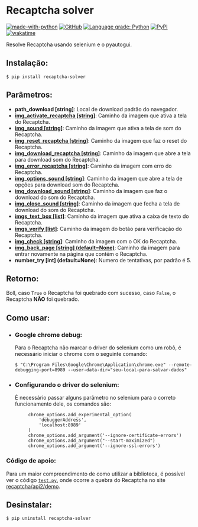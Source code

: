 # Recaptcha solver

[![made-with-python](https://img.shields.io/badge/Made%20with-Python-1f425f.svg?style=flat-square)](https://www.python.org/)
[![GitHub](https://img.shields.io/github/license/BrunoASNascimento/recaptcha_solver?style=flat-square)](LICENSE)
[![Language grade: Python](https://img.shields.io/lgtm/grade/python/g/BrunoASNascimento/recaptcha_solver.svg?logo=lgtm&logoWidth=18&style=flat-square)](https://lgtm.com/projects/g/BrunoASNascimento/recaptcha_solver/context:python)
[![PyPI](https://img.shields.io/pypi/v/recaptcha-solver?style=flat-square)](https://pypi.org/project/recaptcha-solver/)
[![wakatime](https://wakatime.com/badge/github/BrunoASNascimento/recaptcha_solver.svg?style=flat-square)](https://wakatime.com/badge/github/BrunoASNascimento/recaptcha_solver)

Resolve Recaptcha usando selenium e o pyautogui.

## Instalação:

`$ pip install recaptcha-solver`

## Parâmetros:

- **path_download [string]**: Local de download padrão do navegador.
- **[img_activate_recaptcha [string]](img/img_activate_recaptcha.png)**: Caminho da imagem que ativa a tela do Recaptcha.
- **[img_sound [string]](img/img_sound.png)**: Caminho da imagem que ativa a tela de som do Recaptcha.
- **[img_reset_recaptcha [string]](img/img_reset_recaptcha.png)**: Caminho da imagem que faz o reset do Recaptcha.
- **[img_download_recaptcha [string]](img/img_download_recaptcha.png)**: Caminho da imagem que abre a tela para download som do Recaptcha.
- **[img_error_recaptcha [string]](img/img_error_recaptcha.png)**: Caminho da imagem com erro do Recaptcha.
- **[img_options_sound [string]](img/img_options_sound.png)**: Caminho da imagem que abre a tela de opções para download som do Recaptcha.
- **[img_download_sound [string]](img/img_download_sound.png)**: Caminho da imagem que faz o download do som do Recaptcha.
- **[img_close_sound [string]](img/img_close_sound.png)**: Caminho da imagem que fecha a tela de download do som do Recaptcha.
- **[imgs_text_box [list]](img/imgs_text_box_001.png)**: Caminho da imagem que ativa a caixa de texto do Recaptcha.
- **[imgs_verify [list]](img/imgs_verify_001.png)**: Caminho da imagem do botão para verificação do Recaptcha.
- **[img_check [string]](img/img_check.png)**: Caminho da imagem com o OK do Recaptcha.
- **[img_back_page [string] (default=None)](img/img_back_page.png)**: Caminho da imagem para entrar novamente na página que contém o Recaptcha.
- **number_try [int] (default=None)**: Numero de tentativas, por padrão é 5.

## Retorno:

Boll, caso `True` o Recaptcha foi quebrado com sucesso, caso `False`, o Recaptcha **NÃO** foi quebrado.

## Como usar:

- ### Google chrome debug:

  Para o Recaptcha não marcar o driver do selenium como um robô, é necessário iniciar o chrome com o seguinte comando:

  `$ "C:\Program Files\Google\Chrome\Application\chrome.exe" --remote-debugging-port=8989 --user-data-dir="seu-local-para-salvar-dados"`

- ### Configurando o driver do selenium:

  É necessário passar alguns parâmetro no selenium para o correto funcionamento dele, os comandos são:

  ```
       chrome_options.add_experimental_option(
           'debuggerAddress',
           'localhost:8989'
       )
       chrome_options.add_argument('--ignore-certificate-errors')
       chrome_options.add_argument("--start-maximized")
       chrome_options.add_argument('--ignore-ssl-errors')
  ```

### Código de apoio:

Para um maior compreendimento de como utilizar a biblioteca, é possível ver o código [`test.py`](test.py), onde ocorre a quebra do Recaptcha no site [recaptcha/api2/demo](https://www.google.com/recaptcha/api2/demo).

## Desinstalar:

`$ pip uninstall recaptcha-solver`
